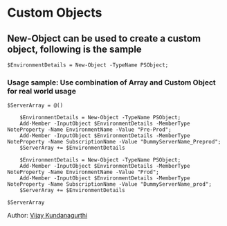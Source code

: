 # Custom Objects 

## New-Object can be used to create a custom object, following is the sample 
```
$EnvironmentDetails = New-Object -TypeName PSObject;
```


### Usage sample: Use combination of Array and Custom Object for real world usage 
```
$ServerArray = @()

	$EnvironmentDetails = New-Object -TypeName PSObject;
	Add-Member -InputObject $EnvironmentDetails -MemberType NoteProperty -Name EnvironmentName -Value "Pre-Prod";
	Add-Member -InputObject $EnvironmentDetails -MemberType NoteProperty -Name SubscriptionName -Value "DummyServerName_Preprod";
	$ServerAray += $EnvironmentDetails

	$EnvironmentDetails = New-Object -TypeName PSObject;
	Add-Member -InputObject $EnvironmentDetails -MemberType NoteProperty -Name EnvironmentName -Value "Prod";
	Add-Member -InputObject $EnvironmentDetails -MemberType NoteProperty -Name SubscriptionName -Value "DummyServerName_prod";
	$ServerAray += $EnvironmentDetails

$ServerArray
```

Author: [Vijay Kundanagurthi](http://twitter.com/vijred)